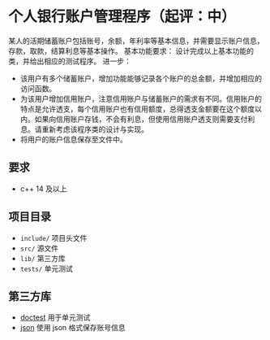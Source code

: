 # 个人银行账户管理程序（起评：中）
某人的活期储蓄账户包括账号，余额，年利率等基本信息，并需要显示账户信息，存款，取款，结算利息等基本操作。
基本功能要求：
设计完成以上基本功能的类，并给出相应的测试程序。
进一步：
- 该用户有多个储蓄账户，增加功能能够记录各个账户的总金额，并增加相应的访问函数。
- 为该用户增加信用账户，注意信用账户与储蓄账户的需求有不同。信用账户的特点是允许透支，每个信用账户也有信用额度，总得透支金额要在这个额度以内。如果向信用账户存钱，不会有利息，但使用信用账户透支则需要支付利息。请重新考虑该程序类的设计与实现。
- 将用户的账户信息保存至文件中。

## 要求
- c++ 14 及以上

## 项目目录
- ```include/``` 项目头文件
- ```src/``` 源文件
- ```lib/``` 第三方库
- ```tests/``` 单元测试


## 第三方库
- [doctest](https://github.com/onqtam/doctest) 用于单元测试
- [json](https://github.com/nlohmann/json) 使用 json 格式保存账号信息